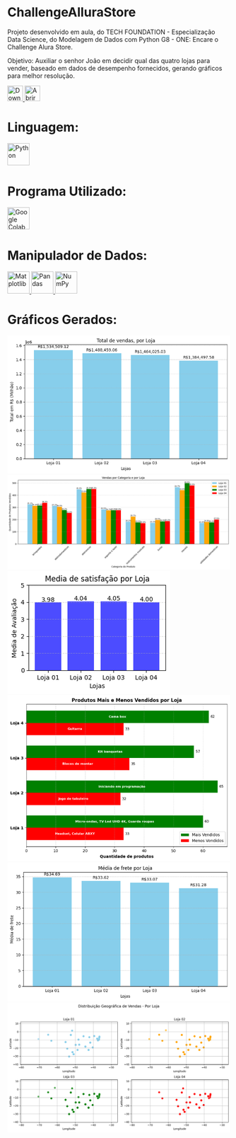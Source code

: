 # ChallengeAlluraStore

Projeto desenvolvido em aula, do TECH FOUNDATION - Especialização Data Science, do Modelagem de Dados com Python G8 - ONE: Encare o Challenge Alura Store.

Objetivo: Auxiliar o senhor João em decidir qual das quatro lojas para vender, baseado em dados de desempenho fornecidos, gerando gráficos para melhor resolução.

<a href="https://github.com/ElsCorporation/ChallengeAlluraStore/archive/refs/heads/main.zip">
    <img src="https://upload.wikimedia.org/wikipedia/commons/thumb/0/0c/Media-floppy.svg/190px-Media-floppy.svg.png" width=35px height=35px title="Download">
</a>

<a href="https://colab.research.google.com/github/ElsCorporation/ChallengeAlluraStore/blob/main/AluraStoreBrEdinhoLima.ipynb">
    <img src="https://upload.wikimedia.org/wikipedia/commons/a/a5/Folder_open.svg" title="Abrir Arquivo no Google Colab" width=35px height=35px>
</a>

# Linguagem:
<a href="https://www.python.org">
<img src="https://images.icon-icons.com/2699/PNG/512/python_logo_icon_168886.png" width=50px height=50px title='Python'>
</a>

# Programa Utilizado:

<a href="colab.research.google.com">
<img src="https://upload.wikimedia.org/wikipedia/commons/d/d0/Google_Colaboratory_SVG_Logo.svg" width=50px height=50px title='Google Colab'>
</a>

# Manipulador de Dados:
<a href="https://matplotlib.org">
<img src="https://upload.wikimedia.org/wikipedia/commons/8/84/Matplotlib_icon.svg" width=50px height=50px title='Matplotlib'>
</a>

<a href="https://pandas.pydata.org">
<img src="https://upload.wikimedia.org/wikipedia/commons/thumb/2/22/Pandas_mark.svg/600px-Pandas_mark.svg.png" width=50px height=50px title='Pandas'>
</a>

<a href="https://numpy.org">
<img src="https://www.freelogovectors.net/wp-content/uploads/2022/07/numpy-logo-freelogovectors.net_.png" width=50px height=50px title='NumPy'>
</a>

# Gráficos Gerados:
<img src="Imagens/01.png">
<img src="Imagens/02.png">
<img src="Imagens/03.png">
<img src="Imagens/04.png">
<img src="Imagens/05.png">
<img src="Imagens/06 extra.png">